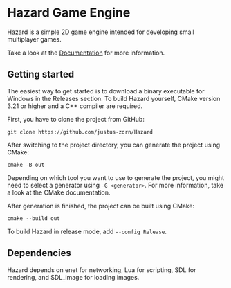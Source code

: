 # Hazard Game Engine
Hazard is a simple 2D game engine intended for developing small multiplayer games.

Take a look at the [Documentation](DOCS.md) for more information.

## Getting started
The easiest way to get started is to download a binary executable for Windows in the Releases
section. To build Hazard yourself, CMake version 3.21 or higher and a C++ compiler are required.

First, you have to clone the project from GitHub:

`git clone https://github.com/justus-zorn/Hazard`

After switching to the project directory, you can generate the project using CMake:

`cmake -B out`

Depending on which tool you want to use to generate the project, you might need to select a
generator using `-G <generator>`. For more information, take a look at the CMake documentation.

After generation is finished, the project can be built using CMake:

`cmake --build out`

To build Hazard in release mode, add `--config Release`.

## Dependencies
Hazard depends on enet for networking, Lua for scripting, SDL for rendering, and SDL_image for
loading images.
